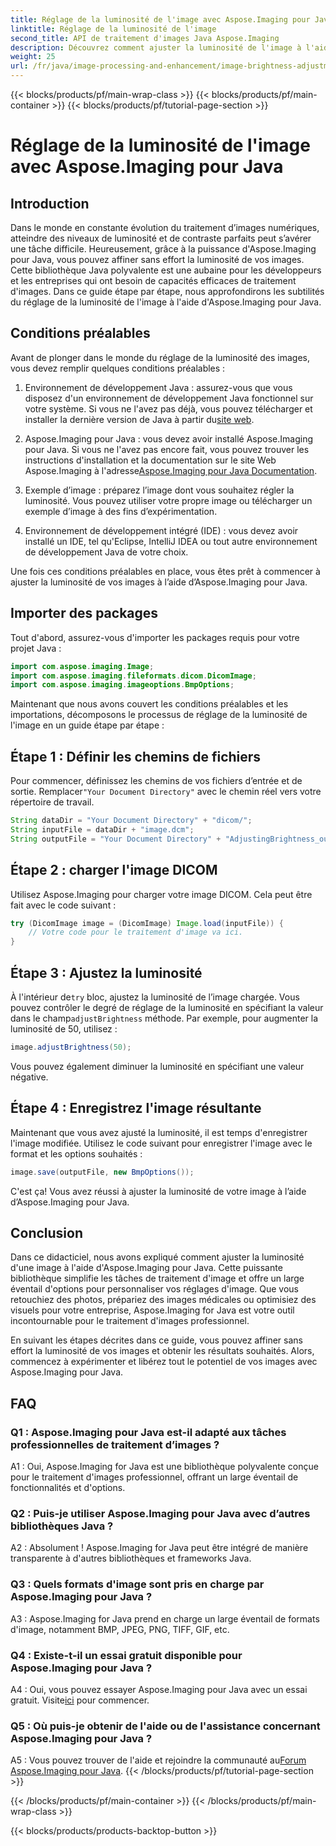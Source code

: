 ```yaml
---
title: Réglage de la luminosité de l'image avec Aspose.Imaging pour Java
linktitle: Réglage de la luminosité de l'image
second_title: API de traitement d'images Java Aspose.Imaging
description: Découvrez comment ajuster la luminosité de l'image à l'aide d'Aspose.Imaging pour Java. Améliorez vos images sans effort avec ce guide complet.
weight: 25
url: /fr/java/image-processing-and-enhancement/image-brightness-adjustment/
---
```


{{< blocks/products/pf/main-wrap-class >}}
{{< blocks/products/pf/main-container >}}
{{< blocks/products/pf/tutorial-page-section >}}

# Réglage de la luminosité de l'image avec Aspose.Imaging pour Java

## Introduction

Dans le monde en constante évolution du traitement d’images numériques, atteindre des niveaux de luminosité et de contraste parfaits peut s’avérer une tâche difficile. Heureusement, grâce à la puissance d'Aspose.Imaging pour Java, vous pouvez affiner sans effort la luminosité de vos images. Cette bibliothèque Java polyvalente est une aubaine pour les développeurs et les entreprises qui ont besoin de capacités efficaces de traitement d'images. Dans ce guide étape par étape, nous approfondirons les subtilités du réglage de la luminosité de l'image à l'aide d'Aspose.Imaging pour Java.

## Conditions préalables

Avant de plonger dans le monde du réglage de la luminosité des images, vous devez remplir quelques conditions préalables :

1.  Environnement de développement Java : assurez-vous que vous disposez d'un environnement de développement Java fonctionnel sur votre système. Si vous ne l'avez pas déjà, vous pouvez télécharger et installer la dernière version de Java à partir du[site web](https://www.oracle.com/java/technologies/javase-downloads).

2. Aspose.Imaging pour Java : vous devez avoir installé Aspose.Imaging pour Java. Si vous ne l'avez pas encore fait, vous pouvez trouver les instructions d'installation et la documentation sur le site Web Aspose.Imaging à l'adresse[Aspose.Imaging pour Java Documentation](https://reference.aspose.com/imaging/java/).

3. Exemple d’image : préparez l’image dont vous souhaitez régler la luminosité. Vous pouvez utiliser votre propre image ou télécharger un exemple d’image à des fins d’expérimentation.

4. Environnement de développement intégré (IDE) : vous devez avoir installé un IDE, tel qu'Eclipse, IntelliJ IDEA ou tout autre environnement de développement Java de votre choix.

Une fois ces conditions préalables en place, vous êtes prêt à commencer à ajuster la luminosité de vos images à l’aide d’Aspose.Imaging pour Java.

## Importer des packages

Tout d'abord, assurez-vous d'importer les packages requis pour votre projet Java :

```java
import com.aspose.imaging.Image;
import com.aspose.imaging.fileformats.dicom.DicomImage;
import com.aspose.imaging.imageoptions.BmpOptions;
```

Maintenant que nous avons couvert les conditions préalables et les importations, décomposons le processus de réglage de la luminosité de l'image en un guide étape par étape :

## Étape 1 : Définir les chemins de fichiers

Pour commencer, définissez les chemins de vos fichiers d’entrée et de sortie. Remplacer`"Your Document Directory"` avec le chemin réel vers votre répertoire de travail.

```java
String dataDir = "Your Document Directory" + "dicom/";
String inputFile = dataDir + "image.dcm";
String outputFile = "Your Document Directory" + "AdjustingBrightness_out.bmp";
```

## Étape 2 : charger l'image DICOM

Utilisez Aspose.Imaging pour charger votre image DICOM. Cela peut être fait avec le code suivant :

```java
try (DicomImage image = (DicomImage) Image.load(inputFile)) {
    // Votre code pour le traitement d'image va ici.
}
```

## Étape 3 : Ajustez la luminosité

 À l'intérieur de`try` bloc, ajustez la luminosité de l’image chargée. Vous pouvez contrôler le degré de réglage de la luminosité en spécifiant la valeur dans le champ`adjustBrightness` méthode. Par exemple, pour augmenter la luminosité de 50, utilisez :

```java
image.adjustBrightness(50);
```

Vous pouvez également diminuer la luminosité en spécifiant une valeur négative.

## Étape 4 : Enregistrez l'image résultante

Maintenant que vous avez ajusté la luminosité, il est temps d'enregistrer l'image modifiée. Utilisez le code suivant pour enregistrer l'image avec le format et les options souhaités :

```java
image.save(outputFile, new BmpOptions());
```

C'est ça! Vous avez réussi à ajuster la luminosité de votre image à l’aide d’Aspose.Imaging pour Java.

## Conclusion

Dans ce didacticiel, nous avons expliqué comment ajuster la luminosité d'une image à l'aide d'Aspose.Imaging pour Java. Cette puissante bibliothèque simplifie les tâches de traitement d'image et offre un large éventail d'options pour personnaliser vos réglages d'image. Que vous retouchiez des photos, prépariez des images médicales ou optimisiez des visuels pour votre entreprise, Aspose.Imaging for Java est votre outil incontournable pour le traitement d'images professionnel.

En suivant les étapes décrites dans ce guide, vous pouvez affiner sans effort la luminosité de vos images et obtenir les résultats souhaités. Alors, commencez à expérimenter et libérez tout le potentiel de vos images avec Aspose.Imaging pour Java.

## FAQ

### Q1 : Aspose.Imaging pour Java est-il adapté aux tâches professionnelles de traitement d’images ?

A1 : Oui, Aspose.Imaging for Java est une bibliothèque polyvalente conçue pour le traitement d'images professionnel, offrant un large éventail de fonctionnalités et d'options.

### Q2 : Puis-je utiliser Aspose.Imaging pour Java avec d’autres bibliothèques Java ?

A2 : Absolument ! Aspose.Imaging for Java peut être intégré de manière transparente à d'autres bibliothèques et frameworks Java.

### Q3 : Quels formats d'image sont pris en charge par Aspose.Imaging pour Java ?

A3 : Aspose.Imaging for Java prend en charge un large éventail de formats d'image, notamment BMP, JPEG, PNG, TIFF, GIF, etc.

### Q4 : Existe-t-il un essai gratuit disponible pour Aspose.Imaging pour Java ?

 A4 : Oui, vous pouvez essayer Aspose.Imaging pour Java avec un essai gratuit. Visite[ici](https://releases.aspose.com/) pour commencer.

### Q5 : Où puis-je obtenir de l'aide ou de l'assistance concernant Aspose.Imaging pour Java ?

 A5 : Vous pouvez trouver de l'aide et rejoindre la communauté au[Forum Aspose.Imaging pour Java](https://forum.aspose.com/).
{{< /blocks/products/pf/tutorial-page-section >}}

{{< /blocks/products/pf/main-container >}}
{{< /blocks/products/pf/main-wrap-class >}}

{{< blocks/products/products-backtop-button >}}
